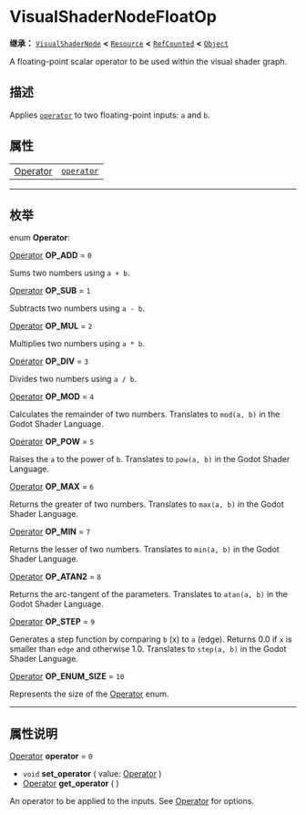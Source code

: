 <!-- ⚠ 请勿编辑本文件 ⚠ -->
<!-- 本文档使用脚本从 WeDot 引擎源码仓库生成。 -->
<!-- 生成脚本：https://github.com/WeDot-Engine/WeDot/tree/4.3/doc/tools/make_md.py； -->
<!-- 原文件：https://github.com/WeDot-Engine/WeDot/tree/4.3/doc/classes/VisualShaderNodeFloatOp.xml。 -->

<div id="_class_visualshadernodefloatop"></div>

# VisualShaderNodeFloatOp

**继承：** [`VisualShaderNode`](class_visualshadernode.md) **<** [`Resource`](class_resource.md) **<** [`RefCounted`](class_refcounted.md) **<** [`Object`](class_object.md)

A floating-point scalar operator to be used within the visual shader graph.

## 描述

Applies [`operator`](class_visualshadernodefloatop.md#class_visualshadernodefloatop_property_operator) to two floating-point inputs: `a` and `b`.

## 属性

|||
|:-:|:--|
| [Operator](#enum_visualshadernodefloatop_operator) | [`operator`](class_visualshadernodefloatop.md#class_visualshadernodefloatop_property_operator) | ``0`` |

<!-- rst-class:: classref-section-separator -->

---

## 枚举

<div id="_class_enum_visualshadernodefloatop_operator"></div>

enum **Operator**: <div id="enum_visualshadernodefloatop_operator"></div>

<div id="_class_visualshadernodefloatop_constant_op_add"></div>

[Operator](#enum_visualshadernodefloatop_operator) **OP_ADD** = ``0``

Sums two numbers using `a + b`.

<div id="_class_visualshadernodefloatop_constant_op_sub"></div>

[Operator](#enum_visualshadernodefloatop_operator) **OP_SUB** = ``1``

Subtracts two numbers using `a - b`.

<div id="_class_visualshadernodefloatop_constant_op_mul"></div>

[Operator](#enum_visualshadernodefloatop_operator) **OP_MUL** = ``2``

Multiplies two numbers using `a * b`.

<div id="_class_visualshadernodefloatop_constant_op_div"></div>

[Operator](#enum_visualshadernodefloatop_operator) **OP_DIV** = ``3``

Divides two numbers using `a / b`.

<div id="_class_visualshadernodefloatop_constant_op_mod"></div>

[Operator](#enum_visualshadernodefloatop_operator) **OP_MOD** = ``4``

Calculates the remainder of two numbers. Translates to `mod(a, b)` in the Godot Shader Language.

<div id="_class_visualshadernodefloatop_constant_op_pow"></div>

[Operator](#enum_visualshadernodefloatop_operator) **OP_POW** = ``5``

Raises the `a` to the power of `b`. Translates to `pow(a, b)` in the Godot Shader Language.

<div id="_class_visualshadernodefloatop_constant_op_max"></div>

[Operator](#enum_visualshadernodefloatop_operator) **OP_MAX** = ``6``

Returns the greater of two numbers. Translates to `max(a, b)` in the Godot Shader Language.

<div id="_class_visualshadernodefloatop_constant_op_min"></div>

[Operator](#enum_visualshadernodefloatop_operator) **OP_MIN** = ``7``

Returns the lesser of two numbers. Translates to `min(a, b)` in the Godot Shader Language.

<div id="_class_visualshadernodefloatop_constant_op_atan2"></div>

[Operator](#enum_visualshadernodefloatop_operator) **OP_ATAN2** = ``8``

Returns the arc-tangent of the parameters. Translates to `atan(a, b)` in the Godot Shader Language.

<div id="_class_visualshadernodefloatop_constant_op_step"></div>

[Operator](#enum_visualshadernodefloatop_operator) **OP_STEP** = ``9``

Generates a step function by comparing `b` (x) to `a` (edge). Returns 0.0 if `x` is smaller than `edge` and otherwise 1.0. Translates to `step(a, b)` in the Godot Shader Language.

<div id="_class_visualshadernodefloatop_constant_op_enum_size"></div>

[Operator](#enum_visualshadernodefloatop_operator) **OP_ENUM_SIZE** = ``10``

Represents the size of the [Operator](#enum_visualshadernodefloatop_operator) enum.

<!-- rst-class:: classref-section-separator -->

---

## 属性说明

<div id="_class_visualshadernodefloatop_property_operator"></div>

[Operator](#enum_visualshadernodefloatop_operator) **operator** = ``0`` <div id="class_visualshadernodefloatop_property_operator"></div>

- `void` **set_operator** ( value: [Operator](#enum_visualshadernodefloatop_operator) )
- [Operator](#enum_visualshadernodefloatop_operator) **get_operator** ( )

An operator to be applied to the inputs. See [Operator](#enum_visualshadernodefloatop_operator) for options.

[^virtual]: 本方法通常需要用户覆盖才能生效。
[^const]: 本方法无副作用，不会修改该实例的任何成员变量。
[^vararg]: 本方法除了能接受在此处描述的参数外，还能够继续接受任意数量的参数。
[^constructor]: 本方法用于构造某个类型。
[^static]: 调用本方法无需实例，可直接使用类名进行调用。
[^operator]: 本方法描述的是使用本类型作为左操作数的有效运算符。
[^bitfield]: 这个值是由下列位标志构成位掩码的整数。
[^void]: 无返回值。
